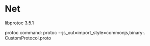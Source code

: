 # Net
libprotoc 3.5.1

protoc command:
protoc --js_out=import_style=commonjs,binary:. CustomProtocol.proto